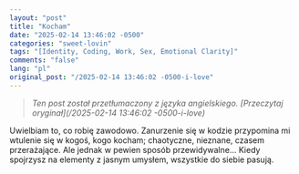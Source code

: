 ```yaml
---
layout: "post"
title: "Kocham"
date: "2025-02-14 13:46:02 -0500"
categories: "sweet-lovin"
tags: "[Identity, Coding, Work, Sex, Emotional Clarity]"
comments: "false"
lang: "pl"
original_post: "/2025-02-14 13:46:02 -0500-i-love"
---
```


> *Ten post został przetłumaczony z języka angielskiego. [Przeczytaj oryginał](/2025-02-14 13:46:02 -0500-i-love)*

Uwielbiam to, co robię zawodowo. Zanurzenie się w kodzie przypomina mi wtulenie się w kogoś, kogo kocham; chaotyczne, nieznane, czasem przerażające. Ale jednak w pewien sposób przewidywalne… Kiedy spojrzysz na elementy z jasnym umysłem, wszystkie do siebie pasują.
